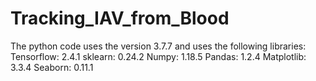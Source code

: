 # Tracking_IAV_from_Blood

The python code uses the version 3.7.7 and uses the following libraries:
  Tensorflow: 2.4.1
  sklearn:    0.24.2
  Numpy:      1.18.5
  Pandas:     1.2.4
  Matplotlib: 3.3.4
  Seaborn:    0.11.1
